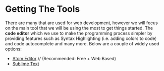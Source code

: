 # Getting The Tools

There are many that are used for web development, however we will focus on the main tool that we will be using the most to get things started. The __code editor__ which we use to make the programming process simpler by providing features such as Syntax Highlighting (i.e. adding colors to code) and code autocomplete and many more. Below are a couple of widely used options:

- [Atom Editor]() // (Recommended: Free + Web Based)
- [Sublime Text]()
